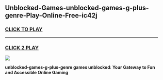 
## Unblocked-Games-unblocked-games-g-plus-genre-Play-Online-Free-ic42j
<h3>
<a href="https://premium76.site?title=unblocked-games-g-plus-genre&ref=26A">CLICK TO PLAY</a></h3>
<hr>

<h3>
<a href="https://premium76.site?title=unblocked-games-g-plus-genre&ref=26A">CLICK 2 PLAY</a>
  
</h3>

<a href="https://premium76.site?title=unblocked-games-g-plus-genre&ref=26A"><img src="https://clearcache.store/games.png"></a>


**unblocked-games-g-plus-genre games unblocked: Your Gateway to Fun and Accessible Online Gaming**
